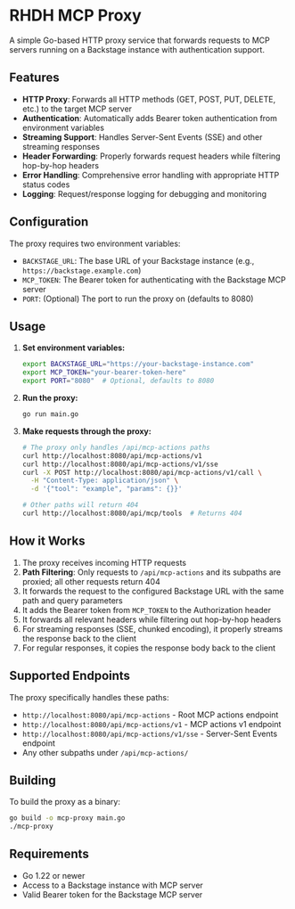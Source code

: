 # RHDH MCP Proxy

A simple Go-based HTTP proxy service that forwards requests to MCP servers running on a Backstage instance with authentication support.

## Features

- **HTTP Proxy**: Forwards all HTTP methods (GET, POST, PUT, DELETE, etc.) to the target MCP server
- **Authentication**: Automatically adds Bearer token authentication from environment variables
- **Streaming Support**: Handles Server-Sent Events (SSE) and other streaming responses
- **Header Forwarding**: Properly forwards request headers while filtering hop-by-hop headers
- **Error Handling**: Comprehensive error handling with appropriate HTTP status codes
- **Logging**: Request/response logging for debugging and monitoring

## Configuration

The proxy requires two environment variables:

- `BACKSTAGE_URL`: The base URL of your Backstage instance (e.g., `https://backstage.example.com`)
- `MCP_TOKEN`: The Bearer token for authenticating with the Backstage MCP server
- `PORT`: (Optional) The port to run the proxy on (defaults to 8080)

## Usage

1. **Set environment variables:**
   ```bash
   export BACKSTAGE_URL="https://your-backstage-instance.com"
   export MCP_TOKEN="your-bearer-token-here"
   export PORT="8080"  # Optional, defaults to 8080
   ```

2. **Run the proxy:**
   ```bash
   go run main.go
   ```

3. **Make requests through the proxy:**
   ```bash
   # The proxy only handles /api/mcp-actions paths
   curl http://localhost:8080/api/mcp-actions/v1
   curl http://localhost:8080/api/mcp-actions/v1/sse
   curl -X POST http://localhost:8080/api/mcp-actions/v1/call \
     -H "Content-Type: application/json" \
     -d '{"tool": "example", "params": {}}'
   
   # Other paths will return 404
   curl http://localhost:8080/api/mcp/tools  # Returns 404
   ```

## How it Works

1. The proxy receives incoming HTTP requests
2. **Path Filtering**: Only requests to `/api/mcp-actions` and its subpaths are proxied; all other requests return 404
3. It forwards the request to the configured Backstage URL with the same path and query parameters
4. It adds the Bearer token from `MCP_TOKEN` to the Authorization header
5. It forwards all relevant headers while filtering out hop-by-hop headers
6. For streaming responses (SSE, chunked encoding), it properly streams the response back to the client
7. For regular responses, it copies the response body back to the client

## Supported Endpoints

The proxy specifically handles these paths:
- `http://localhost:8080/api/mcp-actions` - Root MCP actions endpoint
- `http://localhost:8080/api/mcp-actions/v1` - MCP actions v1 endpoint
- `http://localhost:8080/api/mcp-actions/v1/sse` - Server-Sent Events endpoint
- Any other subpaths under `/api/mcp-actions/`

## Building

To build the proxy as a binary:

```bash
go build -o mcp-proxy main.go
./mcp-proxy
```

## Requirements

- Go 1.22 or newer
- Access to a Backstage instance with MCP server
- Valid Bearer token for the Backstage MCP server
